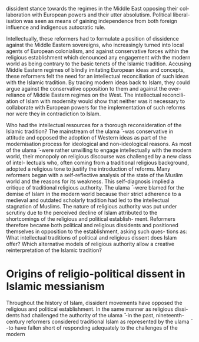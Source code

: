 dissident stance towards the regimes in the Middle East opposing their col- laboration with European powers and their utter absolutism. Political liberal- isation was seen as means of gaining independence from both foreign influence  and indigenous autocratic rule.

Intellectually, these reformers had to formulate a position of dissidence against the Middle Eastern sovereigns, who increasingly turned into local agents of European colonialism, and against conservative forces within the religious establishment which denounced any engagement with the modern world as being contrary to the basic tenets of the Islamic tradition. Accusing Middle Eastern regimes of blindly imitating European ideas and concepts, these reformers felt the need for an intellectual reconciliation of such ideas with the Islamic tradition. By tracing modern ideas back to Islam, they could  argue against the conservative opposition to them and against the over- reliance of Middle Eastern regimes on the West. The intellectual reconcili- ation of Islam with modernity would show that neither was it necessary to  collaborate with European powers for the implementation of such reforms nor were they in contradiction to Islam.

Who had the intellectual resources for a thorough reconsideration of the  Islamic tradition? The mainstream of the ulama ̄ -was conservative in attitude  and opposed the adoption of Western ideas as part of the modernisation  process for ideological and non-ideological reasons. As most of the ulama ̄ -were rather unwilling to engage intellectually with the modern world, their  monopoly on religious discourse was challenged by a new class of intel- lectuals who, often coming from a traditional religious background, adopted  a religious tone to justify the introduction of reforms. Many reformers began with a self-reflective analysis of the state of the Muslim world and the reasons for its weakness. This self-diagnosis implied a critique of traditional religious  authority. The ulama ̄ -were blamed for the demise of Islam in the modern  world because their strict adherence to a medieval and outdated scholarly tradition had led to the intellectual stagnation of Muslims. The nature of religious authority was put under scrutiny due to the perceived decline of  Islam attributed to the shortcomings of the religious and political establish- ment. Reformers therefore became both political and religious dissidents and  positioned themselves in opposition to the establishment, asking such ques- tions as: What intellectual traditions of political and religious dissent does  Islam offer? Which alternative models of religious authority allow a creative reinterpretation of the Islamic tradition?

# Origins of religio-political dissent in Islamic messianism


Throughout the history of Islam, dissident movements have opposed the  religious and political establishment. In the same manner as religious dissi- dents had challenged the authority of the ulama ̄ -in the past, nineteenth- century reformers considered traditional Islam as represented by the ulama ̄ -to have fallen short of responding adequately to the challenges of the modern
